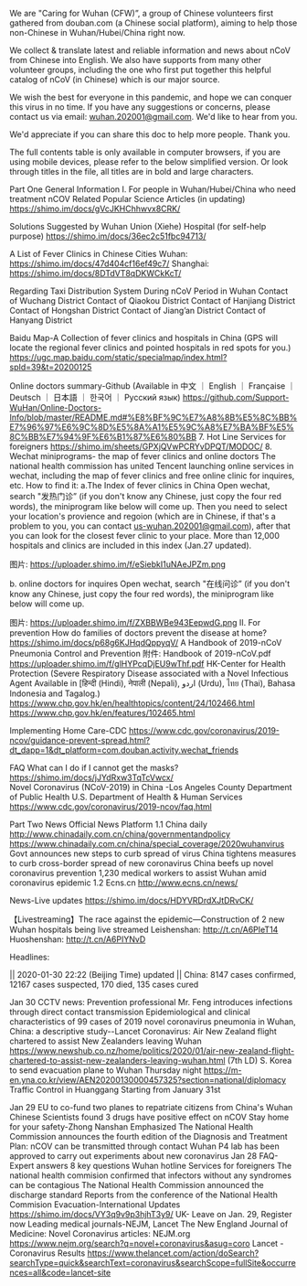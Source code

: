 We are "Caring for Wuhan (CFW)”, a group of Chinese volunteers first gathered from douban.com (a Chinese social platform), aiming to help those non-Chinese in Wuhan/Hubei/China right now. 

We collect & translate latest and reliable information and news about nCoV from Chinese into English. We also have supports from many other volunteer groups, including the one who first put together this helpful catalog of nCoV (in Chinese) which is our major source.

We wish the best for everyone in this pandemic, and hope we can conquer this virus in no time. If you have any suggestions or concerns, please contact us via email: wuhan.202001@gmail.com. We'd like to hear from you.

We'd appreciate if you can share this doc to help more people. Thank you.

The full contents table is only available in computer browsers, if you are using mobile devices, please refer to the below simplified version. Or look through titles in the file, all titles are in bold and large characters.

Part One
 General Information 
I. For people in Wuhan/Hubei/China who need treatment
nCOV Related Popular Science Articles (in updating)
https://shimo.im/docs/gVcJKHChhwvx8CRK/

Solutions Suggested by Wuhan Union (Xiehe) Hospital (for self-help purpose)
https://shimo.im/docs/36ec2c51fbc94713/

 A List of Fever Clinics in Chinese Cities
Wuhan: https://shimo.im/docs/47d404cf16ef49c7/
Shanghai: https://shimo.im/docs/8DTdVT8qDKWCkKcT/

 Regarding Taxi Distribution System During nCoV Period in Wuhan
Contact of Wuchang District
Contact of Qiaokou District
Contact of Hanjiang District 
Contact of Hongshan District 
Contact of Jiang’an District 
Contact of Hanyang District 

 Baidu Map-A Collection of fever clinics and hospitals in China
(GPS will locate the regional fever clinics and pointed hospitals in red spots for you.)
https://ugc.map.baidu.com/static/specialmap/index.html?spId=39&t=20200125

 Online doctors summary-Github 
(Available in 中文 ｜ English ｜ Française ｜ Deutsch ｜ 日本語 ｜ 한국어 ｜ Русский язык)
https://github.com/Support-WuHan/Online-Doctors-Info/blob/master/README.md#%E8%BF%9C%E7%A8%8B%E5%8C%BB%E7%96%97%E6%9C%8D%E5%8A%A1%E5%9C%A8%E7%BA%BF%E5%8C%BB%E7%94%9F%E6%B1%87%E6%80%BB
  7. Hot Line Services for foreigners 
https://shimo.im/sheets/GPXjQVwPCRYvDPQT/MODOC/ 
8. Wechat miniprograms- the map of fever clinics and online doctors
The national health commission has united Tencent launching online services in wechat, including the map of fever clinics and free online clinic for inquires, etc.
How to find it: 
a.The Index of fever clinics in China 
Open wechat, search "发热门诊” (if you don't know any Chinese, just copy the four red words), the miniprogram like below will come up. Then you need to select your location's provience and regoion (which are in Chinese, if that's a problem to you, you can contact us-wuhan.202001@gmail.com), after that you can look for the closest fever clinic to your place.
More than 12,000 hospitals and clinics are included in this index (Jan.27 updated).

图片: https://uploader.shimo.im/f/eSiebkI1uNAeJPZm.png

b. online doctors for inquires
Open wechat, search "在线问诊” (if you don't know any Chinese, just copy the four red words), the miniprogram like below will come up. 

图片: https://uploader.shimo.im/f/ZXBBWBe943EepwdG.png
II.  For prevention
 How do families of doctors prevent the disease at home?
https://shimo.im/docs/p68g6KJHqdQppyqV/ 
 A Handbook of 2019-nCoV Pneumonia Control and Prevention
附件: Handbook of 2019-nCoV.pdf https://uploader.shimo.im/f/glHYPcqDjEU9wThf.pdf
 HK-Center for Health Protection
(Severe Respiratory Disease associated with a Novel Infectious Agent Available in  [हिन्दी (Hindi), नेपाली (Nepali), اردو (Urdu), ไทย (Thai), Bahasa Indonesia and Tagalog.)
https://www.chp.gov.hk/en/healthtopics/content/24/102466.html
https://www.chp.gov.hk/en/features/102465.html

 Implementing Home Care-CDC
https://www.cdc.gov/coronavirus/2019-ncov/guidance-prevent-spread.html?dt_dapp=1&dt_platform=com.douban.activity.wechat_friends

 FAQ
What can I do if I cannot get the masks? 
https://shimo.im/docs/jJYdRxw3TqTcVwcx/  
Novel Coronavirus (NCoV-2019) in China -Los Angeles County Department of Public Health
U.S. Department of Health & Human Services
https://www.cdc.gov/coronavirus/2019-ncov/faq.html




Part Two
News
 Official News Platform
1.1 China daily
http://www.chinadaily.com.cn/china/governmentandpolicy
https://www.chinadaily.com.cn/china/special_coverage/2020wuhanvirus
Govt announces new steps to curb spread of virus
China tightens measures to curb cross-border spread of new coronavirus
China beefs up novel coronavirus prevention
1,230 medical workers to assist Wuhan amid coronavirus epidemic
1.2 Ecns.cn
 http://www.ecns.cn/news/

 News-Live updates
 https://shimo.im/docs/HDYVRDrdXJtDRvCK/ 

【Livestreaming】The race against the epidemic—Construction of 2 new Wuhan hospitals being live streamed
Leishenshan: http://t.cn/A6PIeT14
Huoshenshan: http://t.cn/A6PIYNvD

Headlines:


||   2020-01-30 22:22   (Beijing Time) updated ||
China:  8147 cases confirmed, 12167 cases suspected, 170 died, 135 cases cured 


Jan 30
CCTV news: Prevention professional Mr. Feng introduces infections through direct contact transmission
Epidemiological and clinical characteristics of 99 cases of 
2019 novel coronavirus pneumonia in Wuhan, China: 
a descriptive study--Lancet
Coronavirus: Air New Zealand flight chartered to assist New Zealanders leaving Wuhan
https://www.newshub.co.nz/home/politics/2020/01/air-new-zealand-flight-chartered-to-assist-new-zealanders-leaving-wuhan.html
(7th LD) S. Korea to send evacuation plane to Wuhan Thursday night
https://m-en.yna.co.kr/view/AEN20200130000457325?section=national/diplomacy
Traffic Control in Huanggang Starting from January 31st

Jan 29
EU to co-fund two planes to repatriate citizens from China's Wuhan
Chinese Scientists found 3 drugs have positive effect on nCOV
Stay home for your safety-Zhong Nanshan Emphasized
The National Health Commission announces the fourth edition of the Diagnosis and Treatment Plan: nCOV can be transmitted through contact
Wuhan P4 lab has been approved to carry out experiments about new coronavirus
Jan 28
FAQ- Expert answers 8 key questions
Wuhan hotline Services for foreigners
The national health commision confirmed that infectors without any syndromes can be contagious
The National Health Commission announced the discharge standard
Reports from the conference of the National Health Commision
Evacuation-International Updates
https://shimo.im/docs/VY3q9v9p3hjhT3y9/ 
UK- Leave on Jan. 29, Register now
Leading medical journals-NEJM, Lancet
The New England Journal of Medicine: Novel Coronavirus articles: NEJM.org
 https://www.nejm.org/search?q=novel+coronavirus&asug=coro
Lancet - Coronavirus Results
https://www.thelancet.com/action/doSearch?searchType=quick&searchText=coronavirus&searchScope=fullSite&occurrences=all&code=lancet-site
